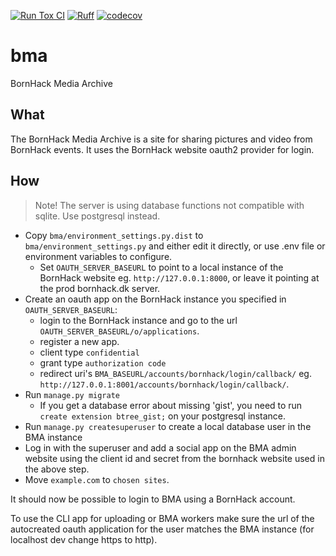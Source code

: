 [![Run Tox CI](https://github.com/bornhack/bma/actions/workflows/tox.yml/badge.svg?branch=develop)](https://github.com/bornhack/bma/actions/workflows/tox.yml)
[![Ruff](https://img.shields.io/endpoint?url=https://raw.githubusercontent.com/astral-sh/ruff/main/assets/badge/v2.json)](https://github.com/astral-sh/ruff)
[![codecov](https://codecov.io/gh/bornhack/bma/graph/badge.svg?token=AN3NmaCDAr)](https://codecov.io/gh/bornhack/bma)

# bma
BornHack Media Archive

## What
The BornHack Media Archive is a site for sharing pictures and video from BornHack events. It uses the BornHack website oauth2 provider for login.

## How
> Note! The server is using database functions not compatible with sqlite. Use postgresql instead.


* Copy `bma/environment_settings.py.dist` to `bma/environment_settings.py` and either edit it directly, or use .env file or environment variables to configure.
    * Set `OAUTH_SERVER_BASEURL` to point to a local instance of the BornHack website eg. `http://127.0.0.1:8000`, or leave it pointing at the prod bornhack.dk server.
* Create an oauth app on the BornHack instance you specified in `OAUTH_SERVER_BASEURL`:
    * login to the BornHack instance and go to the url `OAUTH_SERVER_BASEURL/o/applications`.
    * register a new app.
    * client type `confidential`
    * grant type `authorization code`
    * redirect uri's `BMA_BASEURL/accounts/bornhack/login/callback/` eg. `http://127.0.0.1:8001/accounts/bornhack/login/callback/`.
* Run `manage.py migrate`
    * If you get a database error about missing 'gist', you need to run `create extension btree_gist;` on your postgresql instance.
* Run `manage.py createsuperuser` to create a local database user in the BMA instance
* Log in with the superuser and add a social app on the BMA admin website using the client id and secret from the bornhack website used in the above step.
* Move `example.com` to `chosen sites`.


It should now be possible to login to BMA using a BornHack account.

To use the CLI app for uploading or BMA workers make sure the url of the autocreated oauth application for the user matches the BMA instance (for localhost dev change https to http).
